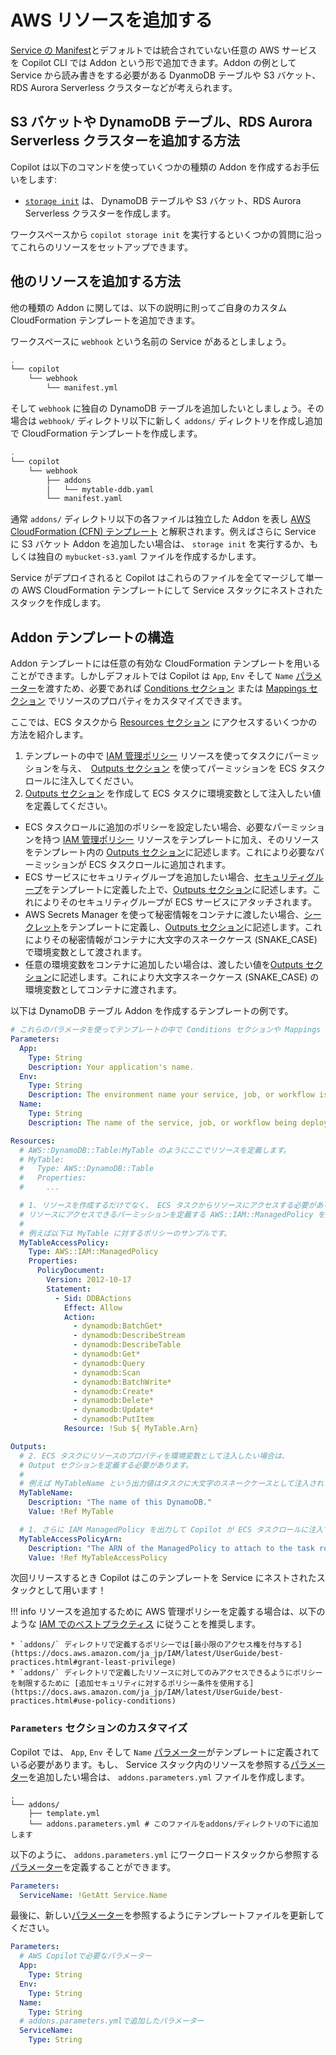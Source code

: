 # AWS リソースを追加する

[Service の Manifest](../manifest/overview.ja.md)とデフォルトでは統合されていない任意の AWS サービスを Copilot CLI では Addon という形で追加できます。Addon の例として Service から読み書きをする必要がある DyanmoDB テーブルや S3 バケット、RDS Aurora Serverless クラスターなどが考えられます。

## S3 バケットや DynamoDB テーブル、RDS Aurora Serverless クラスターを追加する方法

Copilot は以下のコマンドを使っていくつかの種類の Addon を作成するお手伝いをします:

* [`storage init`](../commands/storage-init.ja.md) は、 DynamoDB テーブルや S3 バケット、RDS Aurora Serverless クラスターを作成します。

ワークスペースから `copilot storage init` を実行するといくつかの質問に沿ってこれらのリソースをセットアップできます。

## 他のリソースを追加する方法

他の種類の Addon に関しては、以下の説明に則ってご自身のカスタム CloudFormation テンプレートを追加できます。

ワークスペースに `webhook` という名前の Service があるとしましょう。
```bash
.
└── copilot
    └── webhook
        └── manifest.yml
```
そして `webhook` に独自の DynamoDB テーブルを追加したいとしましょう。その場合は `webhook/` ディレクトリ以下に新しく `addons/` ディレクトリを作成し追加で CloudFormation テンプレートを作成します。
```bash
.
└── copilot
    └── webhook
        ├── addons
        │   └── mytable-ddb.yaml
        └── manifest.yaml
```
通常 `addons/` ディレクトリ以下の各ファイルは独立した Addon を表し [AWS CloudFormation (CFN) テンプレート](https://docs.aws.amazon.com/ja_jp/AWSCloudFormation/latest/UserGuide/template-anatomy.html) と解釈されます。例えばさらに Service に S3 バケット Addon を追加したい場合は、 `storage init` を実行するか、もしくは独自の `mybucket-s3.yaml` ファイルを作成するかします。

Service がデプロイされると Copilot はこれらのファイルを全てマージして単一の AWS CloudFormation テンプレートにして Service スタックにネストされたスタックを作成します。

## Addon テンプレートの構造
Addon テンプレートには任意の有効な CloudFormation テンプレートを用いることができます。しかしデフォルトでは Copilot は `App`, `Env` そして `Name` [パラメーター](https://docs.aws.amazon.com/ja_jp/AWSCloudFormation/latest/UserGuide/parameters-section-structure.html)を渡すため、必要であれば [Conditions セクション](https://docs.aws.amazon.com/ja_jp/AWSCloudFormation/latest/UserGuide/conditions-section-structure.html) または [Mappings セクション](https://docs.aws.amazon.com/ja_jp/AWSCloudFormation/latest/UserGuide/mappings-section-structure.html) でリソースのプロパティをカスタマイズできます。

ここでは、ECS タスクから [Resources セクション](https://docs.aws.amazon.com/ja_jp/AWSCloudFormation/latest/UserGuide/resources-section-structure.html) にアクセスするいくつかの方法を紹介します。

1. テンプレートの中で [IAM 管理ポリシー](https://docs.aws.amazon.com/ja_jp/AWSCloudFormation/latest/UserGuide/aws-resource-iam-managedpolicy.html) リソースを使ってタスクにパーミッションを与え、　[Outputs セクション](https://docs.aws.amazon.com/ja_jp/AWSCloudFormation/latest/UserGuide/outputs-section-structure.html) を使ってパーミッションを ECS タスクロールに注入してください。
2. [Outputs セクション](https://docs.aws.amazon.com/ja_jp/AWSCloudFormation/latest/UserGuide/outputs-section-structure.html) を作成して ECS タスクに環境変数として注入したい値を定義してください。

* ECS タスクロールに追加のポリシーを設定したい場合、必要なパーミッションを持つ [IAM 管理ポリシー](https://docs.aws.amazon.com/ja_jp/AWSCloudFormation/latest/UserGuide/aws-resource-iam-managedpolicy.html) リソースをテンプレートに加え、そのリソースをテンプレート内の [Outputs セクション](https://docs.aws.amazon.com/ja_jp/AWSCloudFormation/latest/UserGuide/outputs-section-structure.html)に記述します。これにより必要なパーミッションが ECS タスクロールに追加されます。
* ECS サービスにセキュリティグループを追加したい場合、[セキュリティグループ](https://docs.aws.amazon.com/AWSCloudFormation/latest/UserGuide/aws-properties-ec2-security-group.html)をテンプレートに定義した上で、[Outputs セクション](https://docs.aws.amazon.com/ja_jp/AWSCloudFormation/latest/UserGuide/outputs-section-structure.html)に記述します。これによりそのセキュリティグループが ECS サービスにアタッチされます。
* AWS Secrets Manager を使って秘密情報をコンテナに渡したい場合、[シークレット](https://docs.aws.amazon.com/AWSCloudFormation/latest/UserGuide/aws-resource-secretsmanager-secret.html)をテンプレートに定義し、[Outputs セクション](https://docs.aws.amazon.com/ja_jp/AWSCloudFormation/latest/UserGuide/outputs-section-structure.html)に記述します。これによりその秘密情報がコンテナに大文字のスネークケース (SNAKE_CASE) で環境変数として渡されます。
* 任意の環境変数をコンテナに追加したい場合は、渡したい値を[Outputs セクション](https://docs.aws.amazon.com/ja_jp/AWSCloudFormation/latest/UserGuide/outputs-section-structure.html)に記述します。これにより大文字スネークケース (SNAKE_CASE) の環境変数としてコンテナに渡されます。

以下は DynamoDB テーブル Addon を作成するテンプレートの例です。

```yaml
# これらのパラメータを使ってテンプレートの中で Conditions セクションや Mappings セクションを作成できます。
Parameters:
  App:
    Type: String
    Description: Your application's name.
  Env:
    Type: String
    Description: The environment name your service, job, or workflow is being deployed to.
  Name:
    Type: String
    Description: The name of the service, job, or workflow being deployed.

Resources:
  # AWS::DynamoDB::Table:MyTable のようにここでリソースを定義します。
  # MyTable:
  #   Type: AWS::DynamoDB::Table
  #   Properties:
  #     ...

  # 1. リソースを作成するだけでなく、 ECS タスクからリソースにアクセスする必要がある場合は、
  # リソースにアクセスできるパーミッションを定義する AWS::IAM::ManagedPolicy を作成する必要があります。
  #
  # 例えば以下は MyTable に対するポリシーのサンプルです。
  MyTableAccessPolicy:
    Type: AWS::IAM::ManagedPolicy
    Properties:
      PolicyDocument:
        Version: 2012-10-17
        Statement:
          - Sid: DDBActions
            Effect: Allow
            Action:
              - dynamodb:BatchGet*
              - dynamodb:DescribeStream
              - dynamodb:DescribeTable
              - dynamodb:Get*
              - dynamodb:Query
              - dynamodb:Scan
              - dynamodb:BatchWrite*
              - dynamodb:Create*
              - dynamodb:Delete*
              - dynamodb:Update*
              - dynamodb:PutItem
            Resource: !Sub ${ MyTable.Arn}

Outputs:
  # 2. ECS タスクにリソースのプロパティを環境変数として注入したい場合は、
  # Output セクションを定義する必要があります。
  #
  # 例えば MyTableName という出力値はタスクに大文字のスネークケースとして注入されます。
  MyTableName:
    Description: "The name of this DynamoDB."
    Value: !Ref MyTable

  # 1. さらに IAM ManagedPolicy を出力して Copilot が ECS タスクロールに注入できるようにする必要もあります。
  MyTableAccessPolicyArn:
    Description: "The ARN of the ManagedPolicy to attach to the task role."
    Value: !Ref MyTableAccessPolicy
```

次回リリースするとき Copilot はこのテンプレートを Service にネストされたスタックとして用います！

!!! info
    リソースを追加するために AWS 管理ポリシーを定義する場合は、以下のような [IAM でのベストプラクティス](https://docs.aws.amazon.com/ja_jp/IAM/latest/UserGuide/best-practices.html) に従うことを推奨します。
    
    * `addons/` ディレクトリで定義するポリシーでは[最小限のアクセス権を付与する](https://docs.aws.amazon.com/ja_jp/IAM/latest/UserGuide/best-practices.html#grant-least-privilege)
    * `addons/` ディレクトリで定義したリソースに対してのみアクセスできるようにポリシーを制限するために [追加セキュリティに対するポリシー条件を使用する](https://docs.aws.amazon.com/ja_jp/IAM/latest/UserGuide/best-practices.html#use-policy-conditions) 


### `Parameters` セクションのカスタマイズ

Copilot では、 `App`, `Env` そして `Name` [パラメーター](https://docs.aws.amazon.com/ja_jp/AWSCloudFormation/latest/UserGuide/parameters-section-structure.html)がテンプレートに定義されている必要があります。もし、 Service スタック内のリソースを参照する[パラメーター](https://docs.aws.amazon.com/ja_jp/AWSCloudFormation/latest/UserGuide/parameters-section-structure.html)を追加したい場合は、 `addons.parameters.yml` ファイルを作成します。

```term
.
└── addons/
    ├── template.yml
    └── addons.parameters.yml # このファイルをaddons/ディレクトリの下に追加します
```

以下のように、 `addons.parameters.yml` にワークロードスタックから参照する[パラメーター](https://docs.aws.amazon.com/ja_jp/AWSCloudFormation/latest/UserGuide/parameters-section-structure.html)を定義することができます。
```yaml
Parameters:
  ServiceName: !GetAtt Service.Name
```
最後に、新しい[パラメーター](https://docs.aws.amazon.com/ja_jp/AWSCloudFormation/latest/UserGuide/parameters-section-structure.html)を参照するようにテンプレートファイルを更新してください。

```yaml
Parameters:
  # AWS Copilotで必要なパラメーター
  App:
    Type: String
  Env:
    Type: String
  Name:
    Type: String
  # addons.parameters.ymlで追加したパラメーター
  ServiceName:
    Type: String
```